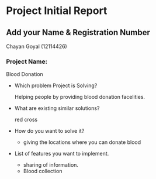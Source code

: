 # Project Initial Report

## Add your Name & Registration Number
Chayan Goyal (12114426)
### Project Name:
  Blood Donation
- Which problem Project is Solving?

  Helping people by providing blood donation facelities.
  

- What are existing similar solutions?

  red cross
- How do you want to solve it?

  -  giving the locations where you can donate blood

- List of features you want to implement.
  - sharing of information.
  - Blood collection






